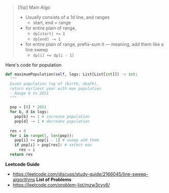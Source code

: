 

> [!tip] Main Algo 
> - Usually consists of a 1d line, and ranges
>   - start, end = range
> - for entire plain of range,
>   - `dp[start] += 1`
>   - `dp[end] -= 1`
> - for entire plain of range, prefix-sum it — meaning, add them like a line sweep
>   - `dp[i] += dp[i - 1]`


Here's code for population

```python
def maximumPopulation(self, logs: List[List[int]]) -> int:
  """
  Given population log of (birth, death),
  return earliest year with max population
  - Range 0 to 2051
  """

  pop = [0] * 2051
  for b, d in logs:
    pop[b] += 1 # increase population
    pop[d] -= 1 # decreate population
  
  res = 0
  for i in range(1, len(pop)):
    pop[i] += pop[i - 1] # sweep add them
    if pop[i] > pop[res]: # select max
      res = i
  return res
```

**Leetcode Guide**
- https://leetcode.com/discuss/study-guide/2166045/line-sweep-algorithms
**List of Problems**
- https://leetcode.com/problem-list/mzw3cyy6/ 